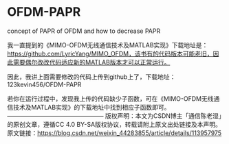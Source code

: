 # OFDM-PAPR
concept of PAPR of OFDM and how to decrease PAPR

我一直提到的《MIMO-OFDM无线通信技术及MATLAB实现》下载地址是：https://github.com/LyricYang/MIMO_OFDM，该书有的代码版本可能老旧，因此需要偶尔改改代码适应新的MATLAB版本才可以正常运行。

因此，我讲上面需要修改的代码上传到github上了，下载地址：123kevin456/OFDM-PAPR

若你在运行过程中，发现我上传的代码缺少子函数，可在《MIMO-OFDM无线通信技术及MATLAB实现》的下载地址中找到相应子函数即可。
————————————————
版权声明：本文为CSDN博主「通信陈老湿」的原创文章，遵循CC 4.0 BY-SA版权协议，转载请附上原文出处链接及本声明。
原文链接：https://blog.csdn.net/weixin_44283855/article/details/113957975
